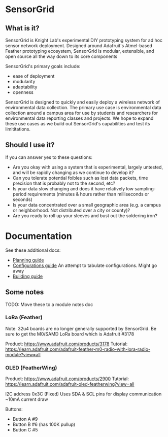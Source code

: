 # SensorGrid

## What is it?

SensorGrid is Knight Lab's experimental DIY prototyping system for ad hoc sensor network deployment. Designed around Adafruit's Atmel-based Feather prototyping ecosystem, SensorGrid is modular, extensible, and open source all the way down to its core components

SensorGrid's primary goals include:
  * ease of deployment
  * modularity
  * adaptability
  * openness

SensorGrid is designed to quickly and easily deploy a wireless network of environmental data collection. The primary use case is environmental data collection around a campus area for use by students and researchers for environmental data reporting classes and projects. We hope to expand these use cases as we build out SensorGrid's capabilities and test its limititations.


## Should I use it?

If you can answer yes to these questions:

  * Are you okay with using a system that is experimental, largely untested, and will be rapidly changing as we continue to develop it?
  * Can you tolerate potential foibles such as lost data packets, time precision that is probably not to the second, etc?
  * Is your data slow changing and does it have relatively low sampling-period requirements (minutes & hours rather than milliseconds or seconds)
  * Is your data concentrated over a small geographic area (e.g. a campus or neighborhood. Not distributed over a city or county)?
  * Are you ready to roll up your sleeves and bust out the soldering iron?

# Documentation

See these additional docs:

  * [Planning guide](https://github.com/NUKnightLab/SensorGrid/blob/master/PLANNING.md)
  * [Configurations guide](https://github.com/NUKnightLab/SensorGrid/blob/master/CONFIGURATIONS.md) An attempt to tabulate configurations. Might go away
  * [Building guide](https://github.com/NUKnightLab/SensorGrid/blob/master/BUILD.md)


## Some notes
TODO: Move these to a module notes doc

### LoRa (Feather)
Note: 32u4 boards are no longer generally supported by SensorGrid. Be sure to get the M0/SAMD LoRa board which is Adafruit #3178

Product: https://www.adafruit.com/products/3178
Tutorial: https://learn.adafruit.com/adafruit-feather-m0-radio-with-lora-radio-module?view=all


### OLED (FeatherWing)
Product: https://www.adafruit.com/products/2900
Tutorial: https://learn.adafruit.com/adafruit-oled-featherwing?view=all

I2C address 0x3C (Fixed) Uses SDA & SCL pins for display communication
~10mA current draw

Buttons:
 * Button A #9
 * Button B #6 (has 100K pullup)
 * Button C #5

